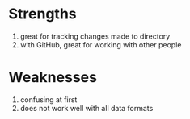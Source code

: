 # Strengths
1. great for tracking changes made to directory
2. with GitHub, great for working with other people

# Weaknesses
1. confusing at first
2. does not work well with all data formats